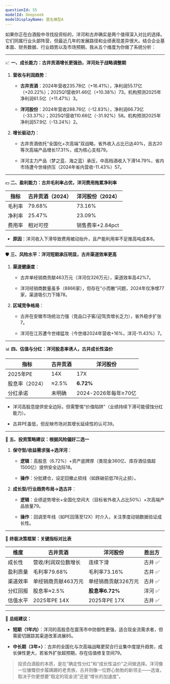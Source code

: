 ```yaml
---
questionId: 55
modelId: Deepseek
modelDisplayName: 匿名模型A
---
```

如果你正在白酒股中寻找投资标的，洋河和古井确实是两个值得深入对比的选择。它们同属行业头部阵营，但最近几年的发展路径和业绩表现差异很大。结合企业基本面、财务数据、行业趋势以及市场预期，我从五个维度为你做了系统分析：

---

📈 **一、成长能力：古井贡酒增长更强劲，洋河处于战略调整期**

1. **营收与利润趋势**：
    
    - **古井贡酒**：2024年营收235.78亿（+16.41%），净利润55.17亿（+20.22%）；2025Q1营收91.46亿（+10.38%）73。机构预测2025年净利润61.5亿（+11.47%）3。
        
    - **洋河股份**：2024年营收288.76亿（-12.83%），净利润66.73亿（-33.37%）；2025Q1营收110.66亿（-31.92%）58。机构预测2025年净利润57.9亿（-13.24%）2。
        
2. **增长驱动力**：
    
    - 古井贡酒依托“全国化+次高端”双战略，省外收入占比已达40%，且古20等次高端产品增长17.31%，成为核心支柱79。
        
    - 洋河主力产品（梦之蓝、海之蓝）承压，中高档酒收入下滑14.79%，省内市场遭今世缘挤压（2024年省内营收-11.43%）57。
        

---

💵 **二、盈利能力：古井毛利率占优，洋河费用拖累净利率**

|**指标**|古井贡酒（2024）|洋河股份（2024）|
|---|---|---|
|毛利率|79.68%|73.16%|56|
|净利率|25.47%|23.09%|56|
|费用率|相对可控|销售费率+2.84pct|5|

- **原因**：洋河收入下滑导致费用被动抬升，且产能利用率不足推高吨成本8。
    

---

🛡️ **三、风险水平：洋河短期承压明显，古井渠道效率更高**

1. **渠道健康度**：
    
    - 古井单经销商贡献463万元（洋河仅326万元），渠道效率高42%7。
        
    - 洋河经销商数量虽多（8866家），但存在“小而散”问题，2024年仅净增77家，渠道吸引力下降78。
        
2. **区域竞争格局**：
    
    - 古井在安徽市场统治力强（竞品口子窖/迎驾贡增长乏力），省外稳步扩张7。
        
    - 洋河在江苏遭今世缘猛攻（今世缘2024年营收+16%，洋河-11.43%）7。
        

---

📊 **四、估值与分红：洋河股息率诱人，古井成长性溢价**

|**指标**|古井贡酒|洋河股份|
|---|---|---|
|2025年PE|14X|17X|38|
|股息率（2024）|≈2.5%|**6.72%**|8|
|分红承诺|未明确|2024-2026年每年≥70亿|8|

- 洋河高股息提供安全边际，但需警惕“价值陷阱”（业绩持续下滑可能侵蚀分红能力）。
    
- 古井PE虽低，但反映市场对其增长延续性的认可39。
    

---

🧭 **五、投资策略建议：根据风险偏好二选一**

1. **保守型/收益需求强→选洋河**：
    
    - **逻辑**：高股息（6.72%）+资产底牌厚（类现金360亿、库存酒估值超1500亿）提供安全边际18。
        
    - **操作**：分批建仓，设定回撤止损线（如跌破前低78元止损）。
        
2. **成长型/行业趋势布局→选古井**：
    
    - **逻辑**：业绩逆势增长+全国化空间大（目标省外收入占比50%）+次高端产品放量79。
        
    - **操作**：回调至年线（如PE回落至12X）时介入，关注季度动销数据验证成长性。
        

---

💎 **终极决策框架：关键指标对比表**

|**维度**|**古井贡酒**|**洋河股份**|**胜出方**|
|---|---|---|---|
|成长性|营收/利润双位数增长|连续下滑|古井 ✅|
|盈利质量|毛利率79.68%|毛利率73.16%|古井 ✅|
|渠道效率|单经销商贡献463万元|单经销商贡献326万元|古井 ✅|
|分红回报|股息率≈2.5%|**股息率6.72%**|洋河 ✅|
|估值水平|2025年PE 14X|2025年PE 17X|古井 ✅|

---

📌 **总结建议：**

- **短期（1年内）**：洋河的高股息在震荡市中防御性更强，适合现金流需求者，但需密切跟踪其渠道改革进展85。
    
- **中长期（3年+）**：古井的全国化与次高端战略更契合行业集中度提升趋势，成长弹性更大，若省外扩张超预期，存在估值修复空间79。
    

> 投资白酒股的本质，是在“确定性分红”和“成长性溢价”之间做选择。洋河像一位慷慨但步履蹒跚的老贵族，古井则像一位野心勃勃的新领主——选谁，取决于你更想要“稳定的现金流”还是“增长的加速度”。